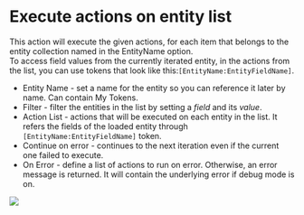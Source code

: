 # Execute actions on entity list

This action will execute the given actions, for each item that belongs to the entity collection named in the EntityName option.  
To access field values from the currently iterated entity, in the actions from the list, you can use tokens that look like this:`[EntityName:EntityFieldName]`.

* Entity Name - set a name for the entity so you can reference it later by name. Can contain My Tokens.
* Filter - filter the entities in the list by setting a _field_ and its _value_. 
* Action List - actions that will be executed on each entity in the list. It refers the fields of the loaded entity through `[EntityName:EntityFieldName]` token. 
* Continue on error - continues to the next iteration even if the current one failed to execute.
* On Error - define a list of actions to run on error.  Otherwise, an error message is returned. It will contain the underlying error if debug mode is on.

![](http://static.dnnsharp.com/documentation/execute_actions_on_entity_list.png)